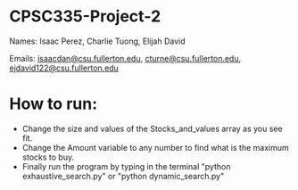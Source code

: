 # CPSC335-Project-2

Names: Isaac Perez, Charlie Tuong, Elijah David

Emails: isaacdan@csu.fullerton.edu, cturne@csu.fullerton.edu, ejdavid122@csu.fullerton.edu

# How to run:
* Change the size and values of the Stocks_and_values array as you see fit.
* Change the Amount variable to any number to find what is the maximum stocks to buy.
* Finally run the program by typing in the terminal "python exhaustive_search.py" or "python dynamic_search.py"
  
